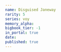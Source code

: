 ```yaml
---
name: Disguised Janeway
rarity: 5
series: voy
memory_alpha:
bigbook_tier: -1
in_portal: true
date:
published: true
---
```




